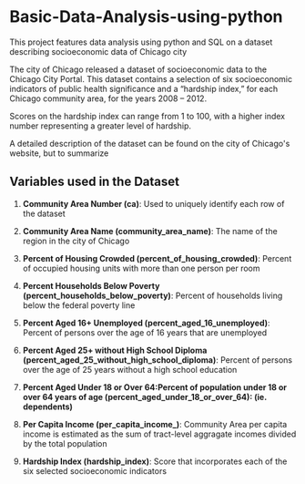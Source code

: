 # Basic-Data-Analysis-using-python
This project features data analysis using python and SQL on a dataset describing socioeconomic data of Chicago city


The city of Chicago released a dataset of socioeconomic data to the Chicago City Portal. This dataset contains a selection of six socioeconomic indicators of public health significance and a “hardship index,” for each Chicago community area, for the years 2008 – 2012.

Scores on the hardship index can range from 1 to 100, with a higher index number representing a greater level of hardship.

A detailed description of the dataset can be found on the city of Chicago's website, but to summarize

## Variables used in the Dataset

1. **Community Area Number (ca)**: Used to uniquely identify each row of the dataset

2. **Community Area Name (community_area_name)**: The name of the region in the city of Chicago

3. **Percent of Housing Crowded (percent_of_housing_crowded)**: Percent of occupied housing units with more than one person per room

4. **Percent Households Below Poverty (percent_households_below_poverty)**: Percent of households living below the federal poverty line

5. **Percent Aged 16+ Unemployed (percent_aged_16_unemployed)**: Percent of persons over the age of 16 years that are unemployed

6. **Percent Aged 25+ without High School Diploma (percent_aged_25_without_high_school_diploma)**: Percent of persons over the age of 25 years without a high school education

7. **Percent Aged Under 18 or Over 64:Percent of population under 18 or over 64 years of age (percent_aged_under_18_or_over_64): (ie. dependents)**

8. **Per Capita Income (per_capita_income_)**: Community Area per capita income is estimated as the sum of tract-level aggragate incomes divided by the total population

9. **Hardship Index (hardship_index)**: Score that incorporates each of the six selected socioeconomic indicators
